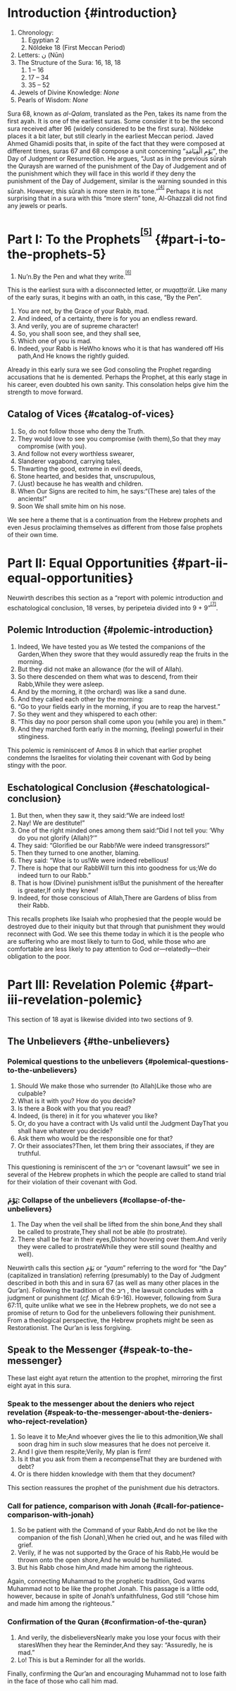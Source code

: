 # Introduction {#introduction}

1.  Chronology:
    1.  Egyptian 2
    2.  Nöldeke 18 (First Meccan Period)
2.  Letters: ن (Nūn)
3.  The Structure of the Sura: 16, 18, 18
    1.  1 – 16
    2.  17 – 34
    3.  35 – 52
4.  Jewels of Divine Knowledge: _None_
5.  Pearls of Wisdom: _None_

Sura 68, known as _al-Qalam_, translated as the Pen, takes its name from the first ayah. It is one of the earliest suras. Some consider it to be the second sura received after 96 (widely considered to be the first sura). Nöldeke places it a bit later, but still clearly in the earliest Meccan period. Javed Ahmed Ghamidi posits that, in spite of the fact that they were composed at different times, suras 67 and 68 compose a unit concerning “يَوْمِ الْقِيَامَةِ”, the Day of Judgment or Resurrection. He argues, “Just as in the previous sūrah the Quraysh are warned of the punishment of the Day of Judgement and of the punishment which they will face in this world if they deny the punishment of the Day of Judgement, similar is the warning sounded in this sūrah. However, this sūrah is more stern in its tone.”<sup><sup id="565915100367062-footnote-ref-4"><a href="#565915100367062-footnote-4">[4]</a></sup></sup> Perhaps it is not surprising that in a sura with this “more stern” tone, Al-Ghazzali did not find any jewels or pearls.

# Part I: To the Prophets<sup><sup id="565915100367062-footnote-ref-5"><a href="#565915100367062-footnote-5">[5]</a></sup></sup> {#part-i-to-the-prophets-5}

[^5]: Section titles translated (using Google Translate) from Neuwirth, Angelika. “Die Komposition der Suren und ihre Bauelemente” in _Studien zur Komposition der mekkanischen Suren_. Berlin: Walter de Gruyter, 2007\. 211\.

1.  Nu’n.By the Pen and what they write.<sup><sup id="565915100367062-footnote-ref-6"><a href="#565915100367062-footnote-6">[6]</a></sup></sup>

This is the earliest sura with a disconnected letter, or _muqaṭṭaʿāt_. Like many of the early suras, it begins with an oath, in this case, “By the Pen”.

1.  You are not, by the Grace of your Rabb, mad.
2.  And indeed, of a certainty, there is for you an endless reward.
3.  And verily, you are of supreme character!
4.  So, you shall soon see, and they shall see,
5.  Which one of you is mad.
6.  Indeed, your Rabb is HeWho knows who it is that has wandered off His path,And He knows the rightly guided.

Already in this early sura we see God consoling the Prophet regarding accusations that he is demented. Perhaps the Prophet, at this early stage in his career, even doubted his own sanity. This consolation helps give him the strength to move forward.

## Catalog of Vices {#catalog-of-vices}

1.  So, do not follow those who deny the Truth.
2.  They would love to see you compromise (with them),So that they may compromise (with you).
3.  And follow not every worthless swearer,
4.  Slanderer vagabond, carrying tales,
5.  Thwarting the good, extreme in evil deeds,
6.  Stone hearted, and besides that, unscrupulous,
7.  (Just) because he has wealth and children.
8.  When Our Signs are recited to him, he says:“(These are) tales of the ancients!”
9.  Soon We shall smite him on his nose.

We see here a theme that is a continuation from the Hebrew prophets and even Jesus proclaiming themselves as different from those false prophets of their own time.

# Part II: Equal Opportunities {#part-ii-equal-opportunities}

Neuwirth describes this section as a “report with polemic introduction and eschatological conclusion, 18 verses, by peripeteia divided into 9 + 9”<sup><sup id="565915100367062-footnote-ref-7"><a href="#565915100367062-footnote-7">[7]</a></sup></sup>.

## Polemic Introduction {#polemic-introduction}

1.  Indeed, We have tested you as We tested the companions of the Garden,When they swore that they would assuredly reap the fruits in the morning.
2.  But they did not make an allowance (for the will of Allah).
3.  So there descended on them what was to descend, from their Rabb,While they were asleep.
4.  And by the morning, it (the orchard) was like a sand dune.
5.  And they called each other by the morning:
6.  “Go to your fields early in the morning, if you are to reap the harvest.”
7.  So they went and they whispered to each other:
8.  “This day no poor person shall come upon you (while you are) in them.”
9.  And they marched forth early in the morning, (feeling) powerful in their stinginess.

This polemic is reminiscent of Amos 8 in which that earlier prophet condemns the Israelites for violating their covenant with God by being stingy with the poor.

## Eschatological Conclusion {#eschatological-conclusion}

1.  But then, when they saw it, they said:“We are indeed lost!
2.  Nay! We are destitute!”
3.  One of the right minded ones among them said:“Did I not tell you: ‘Why do you not glorify (Allah)?’”
4.  They said: “Glorified be our Rabb!We were indeed transgressors!”
5.  Then they turned to one another, blaming.
6.  They said: “Woe is to us!We were indeed rebellious!
7.  There is hope that our RabbWill turn this into goodness for us;We do indeed turn to our Rabb.”
8.  That is how (Divine) punishment is!But the punishment of the hereafter is greater,If only they knew!
9.  Indeed, for those conscious of Allah,There are Gardens of bliss from their Rabb.

This recalls prophets like Isaiah who prophesied that the people would be destroyed due to their iniquity but that through that punishment they would reconnect with God. We see this theme today in which it is the people who are suffering who are most likely to turn to God, while those who are comfortable are less likely to pay attention to God or—relatedly—their obligation to the poor.

# Part III: Revelation Polemic {#part-iii-revelation-polemic}

This section of 18 ayat is likewise divided into two sections of 9.

## The Unbelievers {#the-unbelievers}

### Polemical questions to the unbelievers {#polemical-questions-to-the-unbelievers}

1.  Should We make those who surrender (to Allah)Like those who are culpable?
2.  What is it with you? How do you decide?
3.  Is there a Book with you that you read?
4.  Indeed, (is there) in it for you whatever you like?
5.  Or, do you have a contract with Us valid until the Judgment DayThat you shall have whatever you decide?
6.  Ask them who would be the responsible one for that?
7.  Or their associates?Then, let them bring their associates, if they are truthful.

This questioning is reminiscent of the רִיב or “covenant lawsuit” we see in several of the Hebrew prophets in which the people are called to stand trial for their violation of their covenant with God.

### يَوْمَ: Collapse of the unbelievers {#collapse-of-the-unbelievers}

1.  The Day when the veil shall be lifted from the shin bone,And they shall be called to prostrate,They shall not be able (to prostrate).
2.  There shall be fear in their eyes,Dishonor hovering over them.And verily they were called to prostrateWhile they were still sound (healthy and well).

Neuwirth calls this section يَوْمَ or “_yaum_” referring to the word for “the Day” (capitalized in translation) referring (presumably) to the Day of Judgment described in both this and in sura 67 (as well as many other places in the Qur’an). Following the tradition of the רִיב , the lawsuit concludes with a judgment or punishment (_cf._ Micah 6:9-16). However, following from Sura 67:11, quite unlike what we see in the Hebrew prophets, we do not see a promise of return to God for the unbelievers following their punishment. From a theological perspective, the Hebrew prophets might be seen as Restorationist. The Qur’an is less forgiving.

## Speak to the Messenger {#speak-to-the-messenger}

These last eight ayat return the attention to the prophet, mirroring the first eight ayat in this sura.

### Speak to the messenger about the deniers who reject revelation {#speak-to-the-messenger-about-the-deniers-who-reject-revelation}

1.  So leave it to Me;And whoever gives the lie to this admonition,We shall soon drag him in such slow measures that he does not perceive it.
2.  And I give them respite;Verily, My plan is firm!
3.  Is it that you ask from them a recompenseThat they are burdened with debt?
4.  Or is there hidden knowledge with them that they document?

This section reassures the prophet of the punishment due his detractors.

### Call for patience, comparison with Jonah {#call-for-patience-comparison-with-jonah}

1.  So be patient with the Command of your Rabb,And do not be like the companion of the fish (Jonah),When he cried out, and he was filled with grief.
2.  Verily, if he was not supported by the Grace of his Rabb,He would be thrown onto the open shore,And he would be humiliated.
3.  But his Rabb chose him,And made him among the righteous.

Again, connecting Muhammad to the prophetic tradition, God warns Muhammad not to be like the prophet Jonah. This passage is a little odd, however, because in spite of Jonah’s unfaithfulness, God still “chose him and made him among the righteous.”

### Confirmation of the Quran {#confirmation-of-the-quran}

1.  And verily, the disbelieversNearly make you lose your focus with their staresWhen they hear the Reminder,And they say: “Assuredly, he is mad.”
2.  Lo! This is but a Reminder for all the worlds.

Finally, confirming the Qur’an and encouraging Muhammad not to lose faith in the face of those who call him mad.


[^4]: Ghamidi, Javed Ahmed. “Sūrah Qalam (Part 1/2).” Al-Mawrid.

[^5]: Section titles translated (using Google Translate) from Neuwirth, Angelika. “Die Komposition der Suren und ihre Bauelemente” in _Studien zur Komposition der mekkanischen Suren_. Berlin: Walter de Gruyter, 2007\. 211\.

[^6]: This and all following translations are by Dr. Nazeer Ahmed and can be found at https://historyofislam.com/the-quran/surah-68-suratul-qalam/.

[^7]: